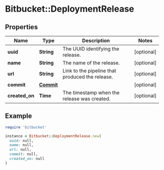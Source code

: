 # Bitbucket::DeploymentRelease

## Properties

| Name | Type | Description | Notes |
| ---- | ---- | ----------- | ----- |
| **uuid** | **String** | The UUID identifying the release. | [optional] |
| **name** | **String** | The name of the release. | [optional] |
| **url** | **String** | Link to the pipeline that produced the release. | [optional] |
| **commit** | [**Commit**](Commit.md) |  | [optional] |
| **created_on** | **Time** | The timestamp when the release was created. | [optional] |

## Example

```ruby
require 'bitbucket'

instance = Bitbucket::DeploymentRelease.new(
  uuid: null,
  name: null,
  url: null,
  commit: null,
  created_on: null
)
```

